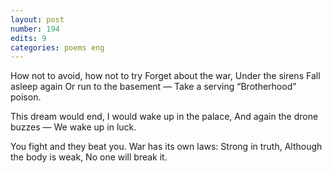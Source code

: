 ```yaml
---
layout: post
number: 194
edits: 9
categories: poems eng
---
```


How not to avoid, how not to try 
Forget about the war, 
Under the sirens 
Fall asleep again 
Or run to the basement —
Take a serving 
“Brotherhood” poison. 
 
This dream would end,
I would wake up in the palace,
And again the drone buzzes —
We wake up in luck.
 
You fight and they beat you.
War has its own laws:
Strong in truth,
Although the body is weak,
No one will break it.
